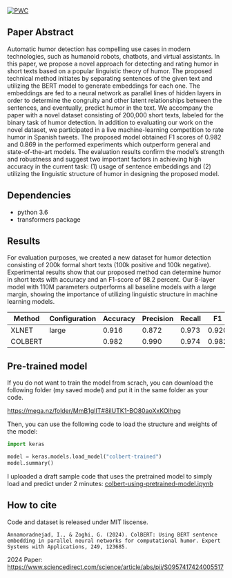 [![PWC](https://img.shields.io/endpoint.svg?url=https://paperswithcode.com/badge/colbert-using-bert-sentence-embedding-for/humor-detection-on-200k-short-texts-for-humor-1)](https://paperswithcode.com/sota/humor-detection-on-200k-short-texts-for-humor-1?p=colbert-using-bert-sentence-embedding-for)

## Paper Abstract

Automatic humor detection has compelling use cases in modern technologies, such as humanoid robots, chatbots, and virtual assistants. In this paper, we propose a novel approach for detecting and rating humor in short texts based on a popular linguistic theory of humor. The proposed technical method initiates by separating sentences of the given text and utilizing the BERT model to generate embeddings for each one. The embeddings are fed to a neural network as parallel lines of hidden layers in order to determine the congruity and other latent relationships between the sentences, and eventually, predict humor in the text. We accompany the paper with a novel dataset consisting of 200,000 short texts, labeled for the binary task of humor detection. In addition to evaluating our work on the novel dataset, we participated in a live machine-learning competition to rate humor in Spanish tweets. The proposed model obtained F1 scores of 0.982 and 0.869 in the performed experiments which outperform general and state-of-the-art models. The evaluation results confirm the model’s strength and robustness and suggest two important factors in achieving high accuracy in the current task: (1) usage of sentence embeddings and (2) utilizing the linguistic structure of humor in designing the proposed model.

## Dependencies

- python 3.6
- transformers package

## Results

For evaluation purposes, we created a new dataset for humor detection consisting of 200k formal short texts (100k positive and 100k negative). Experimental results show that our proposed method can determine humor in short texts with accuracy and an F1-score of 98.2 percent. Our 8-layer model with 110M parameters outperforms all baseline models with a large margin, showing the importance of utilizing linguistic structure in machine learning models.


|    Method           |    Configuration                                                                         |    Accuracy     |    Precision    |    Recall    |    F1       |
|---------------------|------------------------------------------------------------------------------------------|-----------------|-----------------|--------------|-------------|
|    XLNET        |    large             |    0.916        |    0.872        |    0.973     |    0.920    |
|    COLBERT          |             |    0.982        |    0.990       |    0.974     |    0.982    |



## Pre-trained model

If you do not want to train the model from scrach, you can download the following folder (my saved model) and put it in the same folder as your code. 

https://mega.nz/folder/MmB1gIIT#8ilUTK1-BO80aoXxKOIhpg

Then, you can use the following code to load the structure and weights of the model:

```py
import keras

model = keras.models.load_model("colbert-trained")
model.summary()
```
I uploaded a draft sample code that uses the pretrained model to simply load and predict under 2 minutes: [colbert-using-pretrained-model.ipynb](https://github.com/Moradnejad/ColBERT-Using-BERT-Sentence-Embedding-for-Humor-Detection/blob/master/colbert-using-pretrained-model.ipynb)

## How to cite
Code and dataset is released under MIT liscense.

```
Annamoradnejad, I., & Zoghi, G. (2024). ColBERT: Using BERT sentence embedding in parallel neural networks for computational humor. Expert Systems with Applications, 249, 123685.
```
2024 Paper: https://www.sciencedirect.com/science/article/abs/pii/S0957417424005517
